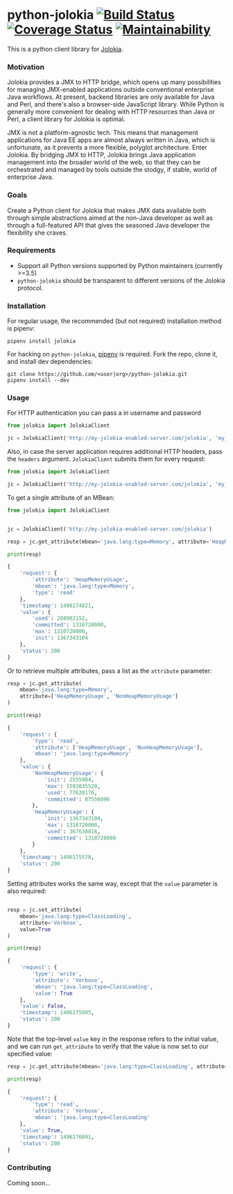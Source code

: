 # python-jolokia [![Build Status](https://travis-ci.org/wbrefvem/python-jolokia.svg?branch=master)](https://travis-ci.org/wbrefvem/python-jolokia)  [![Coverage Status](https://coveralls.io/repos/github/wbrefvem/python-jolokia/badge.svg?branch=master)](https://coveralls.io/github/wbrefvem/python-jolokia?branch=master) [![Maintainability](https://api.codeclimate.com/v1/badges/7922b69c7f2b37a88fe3/maintainability)](https://codeclimate.com/github/wbrefvem/python-jolokia/maintainability)
This is a python client library for [Jolokia](https://jolokia.org/).

### Motivation
Jolokia provides a JMX to HTTP bridge, which opens up many possibilities for managing JMX-enabled applications outside conventional enterprise Java workflows. At present, backend libraries are only available for Java and Perl, and there's also a browser-side JavaScript library. While Python is generally more convenient for dealing with HTTP resources than Java or Perl, a client library for Jolokia is optimal.

JMX is not a platform-agnostic tech. This means that management applications for Java EE apps are almost always written in Java, which is unfortunate, as it prevents a more flexible, polyglot architecture. Enter Jolokia. By bridging JMX to HTTP, Jolokia brings Java application management into the broader world of the web, so that they can be orchestrated and managed by tools outside the stodgy, if stable, world of enterprise Java.

### Goals
Create a Python client for Jolokia that makes JMX data available both through simple abstractions aimed at the non-Java developer as well as through a full-featured API that gives the seasoned Java developer the flexibility she craves.

### Requirements

* Support all Python versions supported by Python maintainers (currently >=3.5)
* `python-jolokia` should be transparent to different versions of the Jolokia protocol.

### Installation
For regular usage, the recommended (but not required) installation method is pipenv:

```
pipenv install jolokia
```

For hacking on `python-jolokia`, [pipenv](https://docs.pipenv.org/) is required. Fork the repo, clone it, and install dev dependencies:

```
git clone https://github.com/<user|org>/python-jolokia.git
pipenv install --dev
```

### Usage

For HTTP authentication you can pass a in username and password

```python
from jolokia import JolokiaClient

jc = JolokiaClient('http://my-jolokia-enabled-server.com/jolokia', 'my_login', 'my_password')
```

Also, in case the server application requires additional HTTP headers,
pass the `headers` argument. `JolokiaClient` submits them for every request:

```python
from jolokia import JolokiaClient

jc = JolokiaClient('http://my-jolokia-enabled-server.com/jolokia', 'my_login', 'my_password', headers={"Origin": "localhost"})
```

To get a single attribute of an MBean:

```python
from jolokia import JolokiaClient


jc = JolokiaClient('http://my-jolokia-enabled-server.com/jolokia')

resp = jc.get_attribute(mbean='java.lang:type=Memory', attribute='HeapMemoryUsage')

print(resp)

{
    'request': {
        'attribute': 'HeapMemoryUsage',
        'mbean': 'java.lang:type=Memory',
        'type': 'read'
    },
    'timestamp': 1496174821,
    'value': {
        'used': 288902152,
        'committed': 1310720000,
        'max': 1310720000,
        'init': 1367343104
    },
    'status': 200
}

```

Or to retrieve multiple attributes, pass a list as the ```attribute``` parameter:

```python
resp = jc.get_attribute(
    mbean='java.lang:type=Memory',
    attribute=['HeapMemoryUsage', 'NonHeapMemoryUsage']
)

print(resp)

{
    'request': {
        'type': 'read',
        'attribute': ['HeapMemoryUsage', 'NonHeapMemoryUsage'],
        'mbean': 'java.lang:type=Memory'
    },
    'value': {
        'NonHeapMemoryUsage': {
            'init': 2555904,
            'max': 1593835520,
            'used': 77620176,
            'committed': 87556096
        },
        'HeapMemoryUsage': {
            'init': 1367343104,
            'max': 1310720000,
            'used': 367638816,
            'committed': 1310720000
        }
    },
    'timestamp': 1496175578,
    'status': 200
}
```

Setting attributes works the same way, except that the ```value``` parameter is also required:

```python

resp = jc.set_attribute(
    mbean='java.lang:type=ClassLoading',
    attribute='Verbose',
    value=True
)

print(resp)

{
    'request': {
        'type': 'write',
        'attribute': 'Verbose',
        'mbean': 'java.lang:type=ClassLoading',
        'value': True
    },
    'value': False,
    'timestamp': 1496175995,
    'status': 200
}

```

Note that the top-level ```value``` key in the response refers to the initial value, and we can run ```get_attribute``` to verify that the value is now set to our specified value:

```python
resp = jc.get_attribute(mbean='java.lang:type=ClassLoading', attribute='Verbose')

print(resp)

{
    'request': {
        'type': 'read',
        'attribute': 'Verbose',
        'mbean': 'java.lang:type=ClassLoading'
    },
    'value': True,
    'timestamp': 1496176091,
    'status': 200
}
```

### Contributing
Coming soon...
